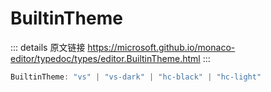 # BuiltinTheme
        
::: details 原文链接
https://microsoft.github.io/monaco-editor/typedoc/types/editor.BuiltinTheme.html
:::

```ts
BuiltinTheme: "vs" | "vs-dark" | "hc-black" | "hc-light"
```